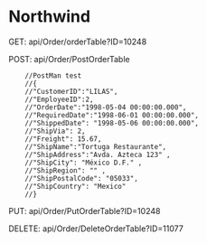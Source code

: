 # Northwind

GET: api/Order/orderTable?ID=10248 

POST: api/Order/PostOrderTable

        //PostMan test 
        //{ 
        //"CustomerID":"LILAS",
        //"EmployeeID":2,
        //"OrderDate":"1998-05-04 00:00:00.000",
        //"RequiredDate":"1998-06-01 00:00:00.000",
        //"ShippedDate": "1998-05-06 00:00:00.000",
        //"ShipVia": 2,
        //"Freight": 15.67,
        //"ShipName":"Tortuga Restaurante",
        //"ShipAddress":"Avda. Azteca 123" ,
        //"ShipCity": "México D.F." ,
        //"ShipRegion": "" ,
        //"ShipPostalCode": "05033",
        //"ShipCountry": "Mexico"
        //}
        
PUT: api/Order/PutOrderTable?ID=10248

DELETE: api/Order/DeleteOrderTable?ID=11077

